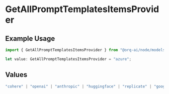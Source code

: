# GetAllPromptTemplatesItemsProvider

## Example Usage

```typescript
import { GetAllPromptTemplatesItemsProvider } from "@orq-ai/node/models/operations";

let value: GetAllPromptTemplatesItemsProvider = "azure";
```

## Values

```typescript
"cohere" | "openai" | "anthropic" | "huggingface" | "replicate" | "google" | "google-ai" | "azure" | "aws" | "anyscale" | "perplexity" | "groq" | "fal" | "leonardoai" | "nvidia"
```